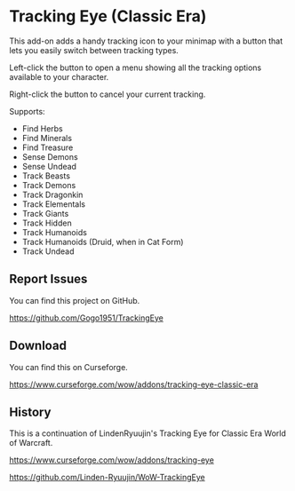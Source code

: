 # Tracking Eye (Classic Era)

This add-on adds a handy tracking icon to your minimap with a button that lets you easily switch between tracking types.

Left-click the button to open a menu showing all the tracking options available to your character.

Right-click the button to cancel your current tracking.

Supports:

* Find Herbs
* Find Minerals
* Find Treasure
* Sense Demons
* Sense Undead
* Track Beasts
* Track Demons
* Track Dragonkin
* Track Elementals
* Track Giants
* Track Hidden
* Track Humanoids
* Track Humanoids (Druid, when in Cat Form)
* Track Undead

## Report Issues

You can find this project on GitHub.

https://github.com/Gogo1951/TrackingEye

## Download

You can find this on Curseforge.

https://www.curseforge.com/wow/addons/tracking-eye-classic-era

## History

This is a continuation of LindenRyuujin's Tracking Eye for Classic Era World of Warcraft.

https://www.curseforge.com/wow/addons/tracking-eye

https://github.com/Linden-Ryuujin/WoW-TrackingEye
